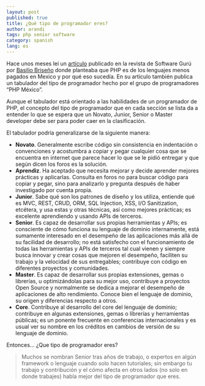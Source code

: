 ```yaml
---
layout: post
published: true
title: ¿Qué tipo de programador eres?
author: arandi
tags: php senior software
category: spanish
lang: es
---
```


Hace unos meses leí un [artículo](https://sg.com.mx/revista/53/el-caso-php-y-los-salarios#.WKdlaxIrKRv) publicado en la revista de Software Gurú por [Basilio Briseño](https://sg.com.mx/sgvirtual/speakers/basilio-brice-o) donde planteaba que PHP es de los lenguajes menos pagados en Mexico y por qué eso sucedía. En su articulo también publica un tabulador del tipo de programador hecho por el grupo de programadores “PHP México”.

Aunque el tabulador está orientado a las habilidades de un programador de PHP, el concepto del tipo de programador que en cada sección se lista da a entender lo que se espera que un Novato, Junior, Senior o Master developer debe ser para poder caer en la clasificación.

El tabulador podría generalizarse de la siguiente manera:

- **Novato**. Generalmente escribe código sin consistencia en indentación o convenciones y acostumbra a copiar y pegar cualquier cosa que se encuentra en internet que parece hacer lo que se le pidió entregar y que según dicen los foros es la solución.
- **Aprendiz**. Ha aceptado que necesita mejorar y decide aprender mejores prácticas y aplicarlas. Consulta en foros no para buscar código para copiar y pegar, sino para analizarlo y pregunta después de haber investigado por cuenta propia.
- **Junior**. Sabe qué son los patrones de diseño y los utiliza, entiende qué es MVC, REST, CRUD, ORM, SQL Injection, XSS, I/O Sanitization, etcétera, y usa estas y otras técnicas, así como mejores prácticas; es excelente aprendiendo y usando APIs de terceros.
- **Senior**. Es capaz de desarrollar sus propias herramientas y APIs; es consciente de cómo funciona su lenguaje de dominio internamente, está sumamente interesado en el desempeño de las aplicaciones más allá de su facilidad de desarrollo; no está satisfecho con el funcionamiento de todas las herramientas y APIs de terceros tal cual vienen y siempre busca innovar y crear cosas que mejoren el desempeño, faciliten su trabajo y la velocidad de sus entregables; contribuye con código en diferentes proyectos y comunidades.
- **Master**. Es capaz de desarrollar sus propias extensiones, gemas o librerías, u optimizándolas para su mejor uso, contribuye a proyectos Open Source y normalmente se dedica a mejorar el desempeño de aplicaciones de alto rendimiento. Conoce bien el lenguaje de dominio, su origen y diferencias respecto a otros.
- **Core**. Contribuye al desarrollo del core del lenguaje de dominio; contribuye en algunas extensiones, gemas o librerías y herramientas públicas; es un ponente frecuente en conferencias internacionales y es usual ver su nombre en los créditos en cambios de versión de su lenguaje de dominio.

Entonces… ¿Que tipo de programador eres?

> Muchos se nombran Senior tras años de trabajo, o expertos en algún framework o lenguaje cuando solo hacen tutoriales; sin embargo tu trabajo y contribución y el cómo afecta en otros lados (no solo en donde trabajes) habla mejor del tipo de programador que eres.
